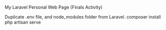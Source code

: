 My Laravel Personal Web Page
(Finals Activity)

Duplicate .env file, and node_modules folder from Laravel.
composer install
php artisan serve
